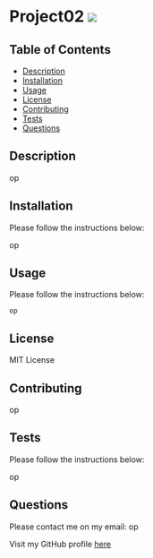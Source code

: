 # Project02 ![](https://img.shields.io/badge/MIT-License-green)

## Table of Contents

- [Description](#description)
- [Installation](#installation)
- [Usage](#usage)
- [License](#license)
- [Contributing](#contributing)
- [Tests](#tests)
- [Questions](#questions)

## Description

op

## Installation

Please follow the instructions below:


op


## Usage

Please follow the instructions below:

```
op
```

## License

MIT License

## Contributing

op

## Tests

Please follow the instructions below:


op


## Questions

Please contact me on my email: op

Visit my GitHub profile [here](https://github.com/undefined)